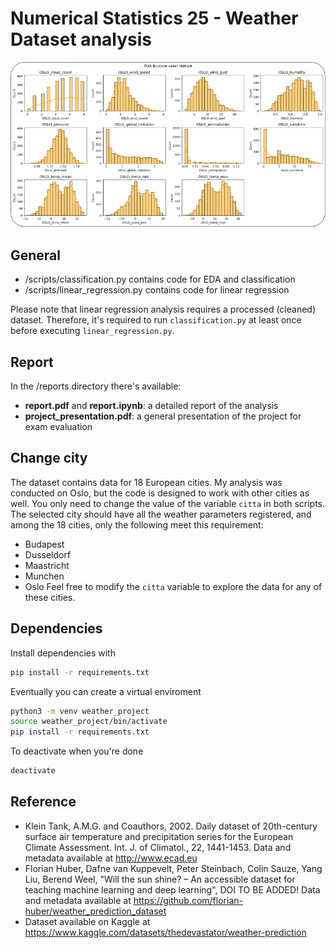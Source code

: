 # Numerical Statistics 25 - Weather Dataset analysis

![Plot showing value distribution of the dataset features](./images/features_distribution.png)

## General

- /scripts/classification.py contains code for EDA and classification
- /scripts/linear_regression.py contains code for linear regression

Please note that linear regression analysis requires a processed (cleaned) dataset. Therefore, it's required to run `classification.py` at least once before executing `linear_regression.py`.

## Report
In the /reports directory there's available:
- **report.pdf** and **report.ipynb**: a detailed report of the analysis
- **project_presentation.pdf**: a general presentation of the project for exam evaluation

## Change city

The dataset contains data for 18 European cities. My analysis was conducted on Oslo, but the code is designed to work with other cities as well. You only need to change the value of the variable `citta` in both scripts. The selected city should have all the weather parameters registered, and among the 18 cities, only the following meet this requirement:

- Budapest
- Dusseldorf
- Maastricht
- Munchen
- Oslo
Feel free to modify the `citta` variable to explore the data for any of these cities.

## Dependencies

Install dependencies with

```bash
pip install -r requirements.txt
```

Eventually you can create a virtual enviroment

```bash
python3 -m venv weather_project
source weather_project/bin/activate
pip install -r requirements.txt
```

To deactivate when you're done

```bash
deactivate
```

## Reference

- Klein Tank, A.M.G. and Coauthors, 2002. Daily dataset of 20th-century surface
  air temperature and precipitation series for the European Climate Assessment.
  Int. J. of Climatol., 22, 1441-1453.
  Data and metadata available at <http://www.ecad.eu>
- Florian Huber, Dafne van Kuppevelt, Peter Steinbach, Colin Sauze, Yang Liu, Berend Weel, "Will the sun shine? – An accessible dataset for teaching machine learning and deep learning", DOI TO BE ADDED!
  Data and metadata available at <https://github.com/florian-huber/weather_prediction_dataset>
- Dataset available on Kaggle at <https://www.kaggle.com/datasets/thedevastator/weather-prediction>
